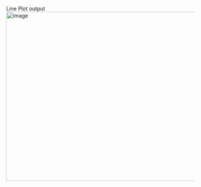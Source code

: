 Line Plot output
<img width="587" height="455" alt="image" src="https://github.com/user-attachments/assets/af79979a-c73c-45a1-9796-2eb76ae7526a" />
